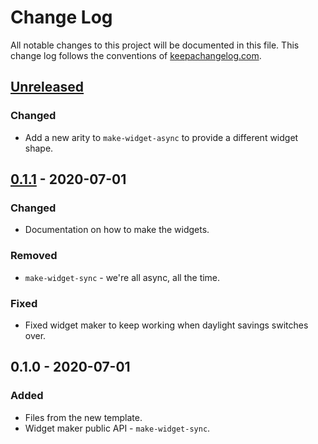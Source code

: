 # Change Log
All notable changes to this project will be documented in this file. This change log follows the conventions of [keepachangelog.com](http://keepachangelog.com/).

## [Unreleased]
### Changed
- Add a new arity to `make-widget-async` to provide a different widget shape.

## [0.1.1] - 2020-07-01
### Changed
- Documentation on how to make the widgets.

### Removed
- `make-widget-sync` - we're all async, all the time.

### Fixed
- Fixed widget maker to keep working when daylight savings switches over.

## 0.1.0 - 2020-07-01
### Added
- Files from the new template.
- Widget maker public API - `make-widget-sync`.

[Unreleased]: https://github.com/your-name/feriados-anbima/compare/0.1.1...HEAD
[0.1.1]: https://github.com/your-name/feriados-anbima/compare/0.1.0...0.1.1
